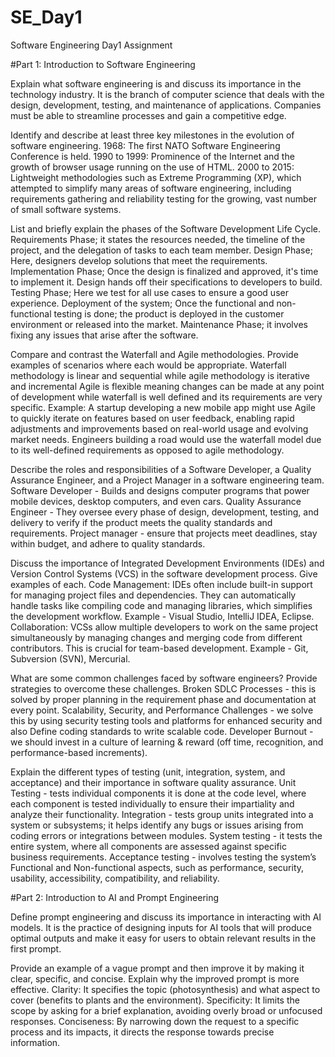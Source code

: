 # SE_Day1
Software Engineering Day1 Assignment

#Part 1: Introduction to Software Engineering

Explain what software engineering is and discuss its importance in the technology industry.
It is the branch of computer science that deals with the design, development, testing, and maintenance of applications.
Companies must be able to streamline processes and gain a competitive edge.

Identify and describe at least three key milestones in the evolution of software engineering.
1968: The first NATO Software Engineering Conference is held.
1990 to 1999: Prominence of the Internet and the growth of browser usage running on the use of HTML.
2000 to 2015: Lightweight methodologies such as Extreme Programming (XP), which attempted to simplify many areas of software engineering, including requirements gathering and reliability testing for the growing, vast number of small software systems.

List and briefly explain the phases of the Software Development Life Cycle.
Requirements Phase; it states the resources needed, the timeline of the project, and the delegation of tasks to each team member.
Design Phase; Here, designers develop solutions that meet the requirements.
Implementation Phase; Once the design is finalized and approved, it's time to implement it. Design hands off their specifications to developers to build.
Testing Phase; Here we test for all use cases to ensure a good user experience.
Deployment of the system; Once the functional and non-functional testing is done; the product is deployed in the customer environment or released into the market.
Maintenance Phase; it involves fixing any issues that arise after the software.

Compare and contrast the Waterfall and Agile methodologies. Provide examples of scenarios where each would be appropriate.
Waterfall methodology is linear and sequential while agile methodology is iterative and incremental 
Agile is flexible meaning changes can be made at any point of development while waterfall is well defined and its requirements are very specific.
Example:
A startup developing a new mobile app might use Agile to quickly iterate on features based on user feedback, enabling rapid adjustments and improvements based on real-world usage and evolving market needs.
Engineers building a road would use the waterfall model due to its well-defined requirements as opposed to agile methodology.

Describe the roles and responsibilities of a Software Developer, a Quality Assurance Engineer, and a Project Manager in a software engineering team.
Software Developer - Builds and designs computer programs that power mobile devices, desktop computers, and even cars.
Quality Assurance Engineer - They oversee every phase of design, development, testing, and delivery to verify if the product meets the quality standards and requirements.
Project manager - ensure that projects meet deadlines, stay within budget, and adhere to quality standards. 

Discuss the importance of Integrated Development Environments (IDEs) and Version Control Systems (VCS) in the software development process. Give examples of each.
Code Management: IDEs often include built-in support for managing project files and dependencies. They can automatically handle tasks like compiling code and managing libraries, which simplifies the development workflow.
Example - Visual Studio, IntelliJ IDEA, Eclipse.
Collaboration: VCSs allow multiple developers to work on the same project simultaneously by managing changes and merging code from different contributors. This is crucial for team-based development.
Example - Git, Subversion (SVN), Mercurial. 

What are some common challenges faced by software engineers? Provide strategies to overcome these challenges.
Broken SDLC Processes - this is solved by proper planning in the requirement phase and documentation at every point.
Scalability, Security, and Performance Challenges - we solve this by using security testing tools and platforms for enhanced security and also Define coding standards to write scalable code.
Developer Burnout - we should invest in a culture of learning & reward (off time, recognition, and performance-based increments).

Explain the different types of testing (unit, integration, system, and acceptance) and their importance in software quality assurance.
Unit Testing - tests individual components it is done at the code level, where each component is tested individually to ensure their impartiality and analyze their functionality.
Integration - tests group units integrated into a system or subsystems; it helps identify any bugs or issues arising from coding errors or integrations between modules.
System testing - it tests the entire system, where all components are assessed against specific business requirements.
Acceptance testing -  involves testing the system’s Functional and Non-functional aspects, such as performance, security, usability, accessibility, compatibility, and reliability. 

#Part 2: Introduction to AI and Prompt Engineering


Define prompt engineering and discuss its importance in interacting with AI models.
It is the practice of designing inputs for AI tools that will produce optimal outputs and make it easy for users to obtain relevant results in the first prompt.

Provide an example of a vague prompt and then improve it by making it clear, specific, and concise. Explain why the improved prompt is more effective.
Clarity: It specifies the topic (photosynthesis) and what aspect to cover (benefits to plants and the environment).
Specificity: It limits the scope by asking for a brief explanation, avoiding overly broad or unfocused responses.
Conciseness: By narrowing down the request to a specific process and its impacts, it directs the response towards precise information.
